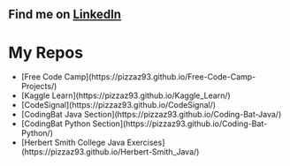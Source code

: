 ## Find me on [LinkedIn](https//:www.linkedin.com/in/peretzcohen)

# My Repos
<ul>
<li>[Free Code Camp](https://pizzaz93.github.io/Free-Code-Camp-Projects/)</li>
<li>[Kaggle Learn](https://pizzaz93.github.io/Kaggle_Learn/)</li>
<li>[CodeSignal](https://pizzaz93.github.io/CodeSignal/)</li>
<li>[CodingBat Java Section](https://pizzaz93.github.io/Coding-Bat-Java/)</li>
<li>[CodingBat Python Section](https://pizzaz93.github.io/Coding-Bat-Python/)</li>
<li>[Herbert Smith College Java Exercises](https://pizzaz93.github.io/Herbert-Smith_Java/)</li>
</ul>
